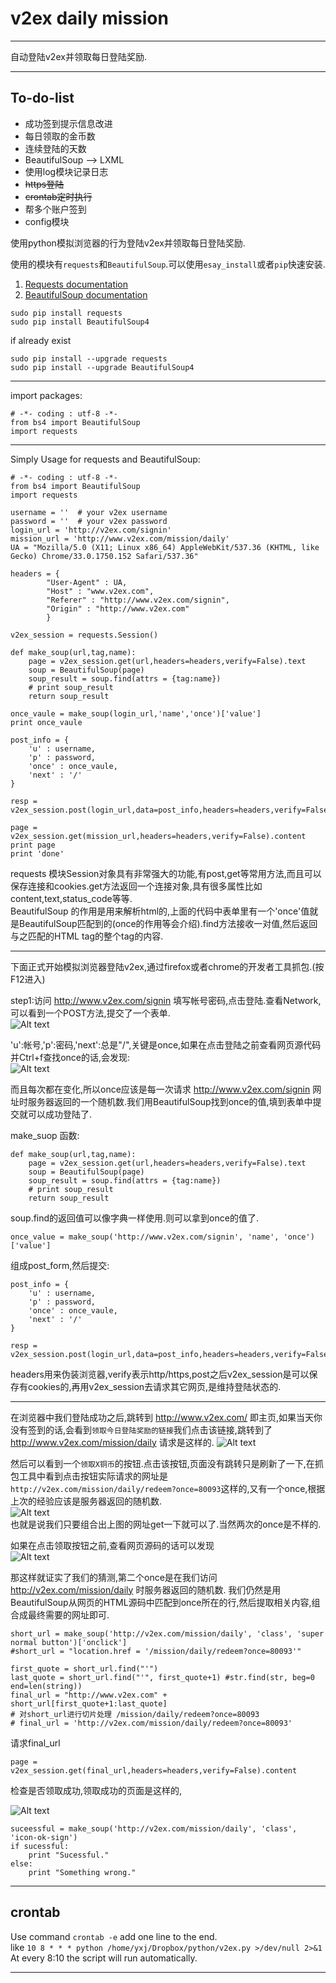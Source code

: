 v2ex daily mission
============

*************

自动登陆v2ex并领取每日登陆奖励.  

****************

To-do-list
-----------

* 成功签到提示信息改进
* 每日领取的金币数
* 连续登陆的天数
* BeautifulSoup --> LXML
* 使用log模块记录日志
* ~~https登陆~~
* ~~crontab定时执行~~
* 帮多个账户签到
* config模块

使用python模拟浏览器的行为登陆v2ex并领取每日登陆奖励.  

使用的模块有`requests`和`BeautifulSoup`.可以使用`esay_install`或者`pip`快速安装.

1. [Requests documentation](http://docs.python-requests.org/en/latest/)
2. [BeautifulSoup documentation](http://www.crummy.com/software/BeautifulSoup/bs4/doc/)

```
sudo pip install requests
sudo pip install BeautifulSoup4
```
if already exist

```
sudo pip install --upgrade requests
sudo pip install --upgrade BeautifulSoup4
```

*************************

import packages:

```
# -*- coding : utf-8 -*-
from bs4 import BeautifulSoup
import requests
```

****************

Simply Usage for requests and BeautifulSoup:

```
# -*- coding : utf-8 -*-
from bs4 import BeautifulSoup
import requests

username = ''  # your v2ex username
password = ''  # your v2ex password
login_url = 'http://v2ex.com/signin'
mission_url = 'http://www.v2ex.com/mission/daily'
UA = "Mozilla/5.0 (X11; Linux x86_64) AppleWebKit/537.36 (KHTML, like Gecko) Chrome/33.0.1750.152 Safari/537.36"

headers = {
        "User-Agent" : UA,
        "Host" : "www.v2ex.com",
        "Referer" : "http://www.v2ex.com/signin",
        "Origin" : "http://www.v2ex.com"
        }

v2ex_session = requests.Session()

def make_soup(url,tag,name):
    page = v2ex_session.get(url,headers=headers,verify=False).text
    soup = BeautifulSoup(page)
    soup_result = soup.find(attrs = {tag:name})
    # print soup_result
    return soup_result

once_vaule = make_soup(login_url,'name','once')['value']
print once_vaule

post_info = {
    'u' : username,
    'p' : password,
    'once' : once_vaule,
    'next' : '/'
}

resp = v2ex_session.post(login_url,data=post_info,headers=headers,verify=False)

page = v2ex_session.get(mission_url,headers=headers,verify=False).content
print page
print 'done'
```

requests 模块Session对象具有非常强大的功能,有post,get等常用方法,而且可以保存连接和cookies.get方法返回一个连接对象,具有很多属性比如content,text,status_code等等.  
BeautifulSoup 的作用是用来解析html的,上面的代码中表单里有一个'once'值就是BeautifulSoup匹配到的(once的作用等会介绍).find方法接收一对值,然后返回与之匹配的HTML tag的整个tag的内容.  

***********************

下面正式开始模拟浏览器登陆v2ex,通过firefox或者chrome的开发者工具抓包.(按F12进入) 

step1:访问 http://www.v2ex.com/signin 填写帐号密码,点击登陆.查看Network,可以看到一个POST方法,提交了一个表单.  
![Alt text](http://ww4.sinaimg.cn/large/81d2b157gw1efhpb8c4jqj203w03va9y.jpg)

'u':帐号,'p':密码,'next':总是"/",关键是once,如果在点击登陆之前查看网页源代码并Ctrl+f查找once的话,会发现:  
![Alt text](http://ww4.sinaimg.cn/large/81d2b157jw1efhpi15mjij212c0betb7.jpg)

而且每次都在变化,所以once应该是每一次请求 http://www.v2ex.com/signin 网址时服务器返回的一个随机数.我们用BeautifulSoup找到once的值,填到表单中提交就可以成功登陆了.  

make_suop 函数:

```
def make_soup(url,tag,name):
    page = v2ex_session.get(url,headers=headers,verify=False).text
    soup = BeautifulSoup(page)
    soup_result = soup.find(attrs = {tag:name})
    # print soup_result
    return soup_result
```
soup.find的返回值可以像字典一样使用.则可以拿到once的值了.

```
once_value = make_soup('http://www.v2ex.com/signin', 'name', 'once')['value']
```

组成post_form,然后提交:

```
post_info = {
    'u' : username,
    'p' : password,
    'once' : once_vaule,
    'next' : '/'
}
```

```
resp = v2ex_session.post(login_url,data=post_info,headers=headers,verify=False)
```
headers用来伪装浏览器,verify表示http/https,post之后v2ex_session是可以保存有cookies的,再用v2ex\_session去请求其它网页,是维持登陆状态的.

***********************

在浏览器中我们登陆成功之后,跳转到 http://www.v2ex.com/ 即主页,如果当天你没有签到的话,会看到`领取今日登陆奖励的链接`我们点击该链接,跳转到了 http://www.v2ex.com/mission/daily 请求是这样的. 
![Alt text](http://ww3.sinaimg.cn/large/81d2b157jw1efhqd1i6h5j20at02omx9.jpg)  

然后可以看到一个`领取X铜币`的按钮.点击该按钮,页面没有跳转只是刷新了一下,在抓包工具中看到点击按钮实际请求的网址是`http://v2ex.com/mission/daily/redeem?once=80093`这样的,又有一个once,根据上次的经验应该是服务器返回的随机数.  
![Alt text](http://ww4.sinaimg.cn/large/81d2b157jw1efhqd1th4uj20dy03lmxg.jpg)  
也就是说我们只要组合出上图的网址get一下就可以了.当然两次的once是不样的.  

如果在点击领取按钮之前,查看网页源码的话可以发现  
![Alt text](http://ww4.sinaimg.cn/large/81d2b157jw1efhqd141jjj210p06b75h.jpg)

那这样就证实了我们的猜测,第二个once是在我们访问 http://v2ex.com/mission/daily 时服务器返回的随机数.  我们仍然是用BeautifulSoup从网页的HTML源码中匹配到once所在的行,然后提取相关内容,组合成最终需要的网址即可.

```
short_url = make_soup('http://v2ex.com/mission/daily', 'class', 'super normal button')['onclick']
#short_url = "location.href = '/mission/daily/redeem?once=80093'"
```

```
first_quote = short_url.find("'")
last_quote = short_url.find("'", first_quote+1) #str.find(str, beg=0 end=len(string))
final_url = "http://www.v2ex.com" + short_url[first_quote+1:last_quote]
# 对short_url进行切片处理 /mission/daily/redeem?once=80093
# final_url = 'http://v2ex.com/mission/daily/redeem?once=80093'
```

请求final_url 

```
page = v2ex_session.get(final_url,headers=headers,verify=False).content
```

检查是否领取成功,领取成功的页面是这样的,

![Alt text](http://ww2.sinaimg.cn/large/81d2b157jw1efhre5gb88j20s206g75t.jpg) 

```
suceessful = make_soup('http://v2ex.com/mission/daily', 'class', 'icon-ok-sign')
if sucessful:
    print "Sucessful."
else:
    print "Something wrong."
```


*************************

crontab
------------------

Use command `crontab -e` add one line to the end.  
like `10 8 * * * python /home/yxj/Dropbox/python/v2ex.py >/dev/null 2>&1`  
At every 8:10 the script will run automatically.

**********************
